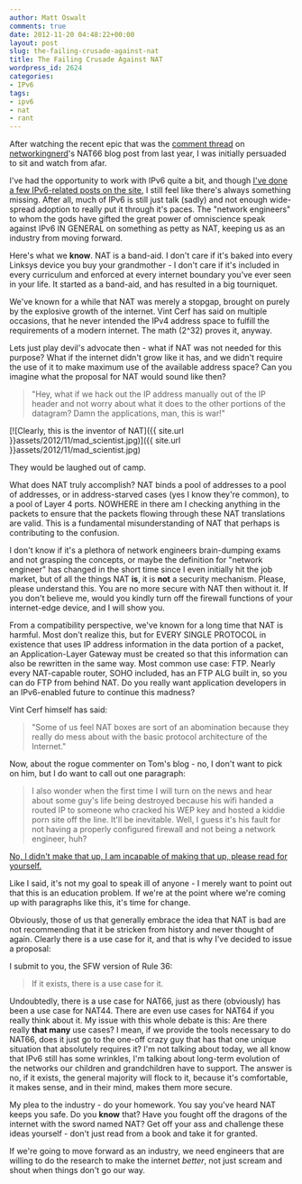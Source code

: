 ```yaml
---
author: Matt Oswalt
comments: true
date: 2012-11-20 04:48:22+00:00
layout: post
slug: the-failing-crusade-against-nat
title: The Failing Crusade Against NAT
wordpress_id: 2624
categories:
- IPv6
tags:
- ipv6
- nat
- rant
---
```


After watching the recent epic that was the [comment thread](http://networkingnerd.net/2011/12/01/whats-the-point-of-nat66/#comment-2575) on [networkingnerd](https://twitter.com/networkingnerd)'s NAT66 blog post from last year, I was initially persuaded to sit and watch from afar.

I've had the opportunity to work with IPv6 quite a bit, and though [I've done a few IPv6-related posts on the site](https://keepingitclassless.net/category/blog/ipv6-2/), I still feel like there's always something missing. After all, much of IPv6 is still just talk (sadly) and not enough wide-spread adoption to really put it through it's paces. The "network engineers" to whom the gods have gifted the great power of omniscience speak against IPv6 IN GENERAL on something as petty as NAT, keeping us as an industry from moving forward.

Here's what we **know**. NAT is a band-aid. I don't care if it's baked into every Linksys device you buy your grandmother - I don't care if it's included in every curriculum and enforced at every internet boundary you've ever seen in your life. It started as a band-aid, and has resulted in a big tourniquet.

We've known for a while that NAT was merely a stopgap, brought on purely by the explosive growth of the internet. Vint Cerf has said on multiple occasions, that he never intended the IPv4 address space to fulfill the requirements of a modern internet. The math (2^32) proves it, anyway.

Lets just play devil's advocate then - what if NAT was not needed for this purpose? What if the internet didn't grow like it has, and we didn't require the use of it to make maximum use of the available address space? Can you imagine what the proposal for NAT would sound like then?


> "Hey, what if we hack out the IP address manually out of the IP header and not worry about what it does to the other portions of the datagram? Damn the applications, man, this is war!"

[![Clearly, this is the inventor of NAT]({{ site.url }}assets/2012/11/mad_scientist.jpg)]({{ site.url }}assets/2012/11/mad_scientist.jpg)

They would be laughed out of camp.

What does NAT truly accomplish? NAT binds a pool of addresses to a pool of addresses, or in address-starved cases (yes I know they're common), to a pool of Layer 4 ports. NOWHERE in there am I checking anything in the packets to ensure that the packets flowing through these NAT translations are valid. This is a fundamental misunderstanding of NAT that perhaps is contributing to the confusion.

I don't know if it's a plethora of network engineers brain-dumping exams and not grasping the concepts, or maybe the definition for "network engineer" has changed in the short time since I even initially hit the job market, but of all the things NAT **is**, it is **not** a security mechanism. Please, please understand this. You are no more secure with NAT then without it. If you don't believe me, would you kindly turn off the firewall functions of your internet-edge device, and I will show you.

From a compatibility perspective, we've known for a long time that NAT is harmful. Most don't realize this, but for EVERY SINGLE PROTOCOL in existence that uses IP address information in the data portion of a packet, an Application-Layer Gateway must be created so that this information can also be rewritten in the same way. Most common use case: FTP. Nearly every NAT-capable router, SOHO included, has an FTP ALG built in, so you can do FTP from behind NAT. Do you really want application developers in an IPv6-enabled future to continue this madness?

Vint Cerf himself has said:

> "Some of us feel NAT boxes are sort of an abomination because they really do mess about with the basic protocol architecture of the Internet."

Now, about the rogue commenter on Tom's blog - no, I don't want to pick on him, but I do want to call out one paragraph:

> I also wonder when the first time I will turn on the news and hear about some guy's life being destroyed because his wifi handed a routed IP to someone who cracked his WEP key and hosted a kiddie porn site off the line. It'll be inevitable. Well, I guess it's his fault for not having a properly configured firewall and not being a network engineer, huh?

[No, I didn't make that up, I am incapable of making that up, please read for yourself.](http://networkingnerd.net/2011/12/01/whats-the-point-of-nat66/#comment-2575)

Like I said, it's not my goal to speak ill of anyone - I merely want to point out that this is an education problem. If we're at the point where we're coming up with paragraphs like this, it's time for change.

Obviously, those of us that generally embrace the idea that NAT is bad are not recommending that it be stricken from history and never thought of again. Clearly there is a use case for it, and that is why I've decided to issue a proposal:

I submit to you, the SFW version of Rule 36:

> If it exists, there is a use case for it.

Undoubtedly, there is a use case for NAT66, just as there (obviously) has been a use case for NAT44. There are even use cases for NAT64 if you really think about it. My issue with this whole debate is this: Are there really **that many** use cases? I mean, if we provide the tools necessary to do NAT66, does it just go to the one-off crazy guy that has that one unique situation that absolutely requires it? I'm not talking about today, we all know that IPv6 still has some wrinkles, I'm talking about long-term evolution of the networks our children and grandchildren have to support. The answer is no, if it exists, the general majority will flock to it, because it's comfortable, it makes sense, and in their mind, makes them more secure.

My plea to the industry - do your homework. You say you've heard NAT keeps you safe. Do you **know** that? Have you fought off the dragons of the internet with the sword named NAT? Get off your ass and challenge these ideas yourself - don't just read from a book and take it for granted.

If we're going to move forward as an industry, we need engineers that are willing to do the research to make the internet _better_, not just scream and shout when things don't go our way.